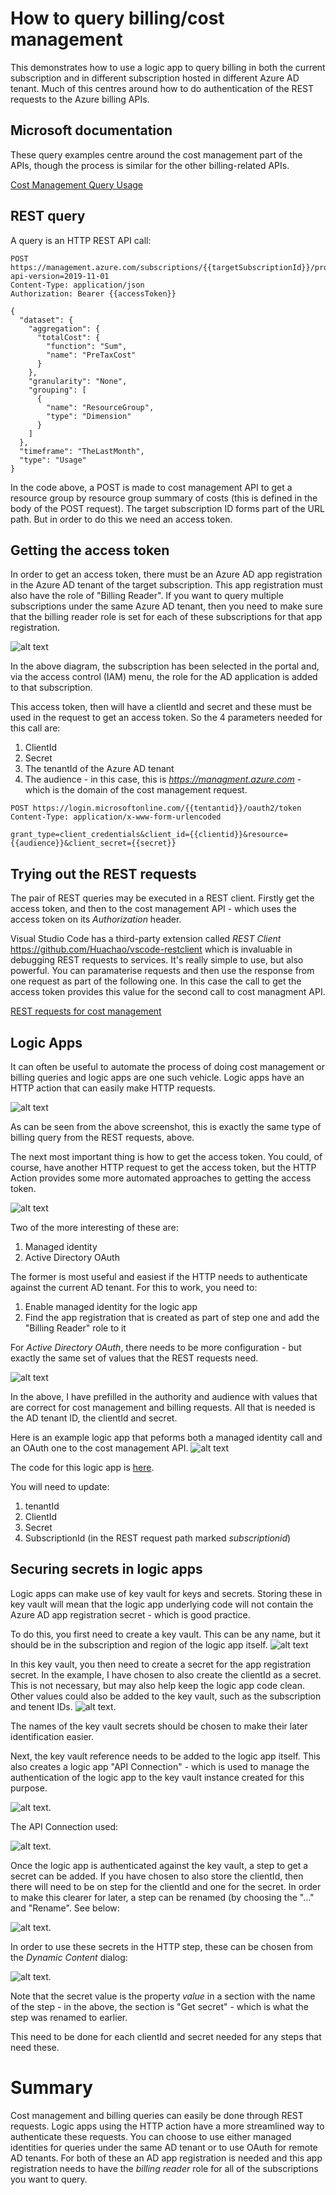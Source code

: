 # How to query billing/cost management
This demonstrates how to use a logic app to query billing in both the current subscription and in different subscription hosted in different Azure AD tenant. Much of this centres around how to do authentication of the REST requests to the Azure billing APIs.

## Microsoft documentation
These query examples centre around the cost management part of the APIs, though the process is similar for the other billing-related APIs.

[Cost Management Query Usage](https://docs.microsoft.com/en-us/rest/api/cost-management/query/usage "Azure Cost management")

## REST query
A query is an HTTP REST API call:

```
POST  https://management.azure.com/subscriptions/{{targetSubscriptionId}}/providers/Microsoft.CostManagement/query?api-version=2019-11-01
Content-Type: application/json
Authorization: Bearer {{accessToken}}

{
  "dataset": {
    "aggregation": {
      "totalCost": {
        "function": "Sum",
        "name": "PreTaxCost"
      }
    },
    "granularity": "None",
    "grouping": [
      {
        "name": "ResourceGroup",
        "type": "Dimension"
      }
    ]
  },
  "timeframe": "TheLastMonth",
  "type": "Usage"
}
```
In the code above, a POST is made to cost management API to get a resource group by resource group summary of costs (this is defined in the body of the POST request). The target subscription ID forms part of the URL path. But in order to do this we need an access token.

## Getting the access token
In order to get an access token, there must be an Azure AD app registration in the Azure AD tenant of the target subscription. This app registration must also have the role of "Billing Reader". If you want to query multiple subscriptions under the same Azure AD tenant, then you need to make sure that the billing reader role is set for each of these subscriptions for that app registration.

![alt text](app-registration-billing-reader.png "Billing reader role for AD app registration")

In the above diagram, the subscription has been selected in the portal and, via the access control (IAM) menu, the role for the AD application is added to that subscription.

This access token, then will have a clientId and secret and these must be used in the request to get an access token. So the 4 parameters needed for this call are:
1. ClientId
2. Secret
3. The tenantId of the Azure AD tenant
4. The audience - in this case, this is *https://managment.azure.com* - which is the domain of the cost management request.

```
POST https://login.microsoftonline.com/{{tentantid}}/oauth2/token
Content-Type: application/x-www-form-urlencoded

grant_type=client_credentials&client_id={{clientid}}&resource={{audience}}&client_secret={{secret}}

```

## Trying out the REST requests
The pair of REST queries may be executed in a REST client. Firstly get the access token, and then to the cost management API - which uses the access token on its *Authorization* header.

Visual Studio Code has a third-party extension called *REST Client* https://github.com/Huachao/vscode-restclient which is invaluable in debugging REST requests to services. It's really simple to use, but also powerful. You can paramaterise requests and then use the response from one request as part of the following one. In this case the call to get the access token provides this value for the second call to cost managment API.

[REST requests for cost management](billing-blank.http "Azure Cost management")


## Logic Apps
It can often be useful to automate the process of doing cost management or billing queries and logic apps are one such vehicle. Logic apps have an HTTP action that can easily make HTTP requests.

![alt text](http-action.png "Logic app HTTP Action")

As can be seen from the above screenshot, this is exactly the same type of billing query from the REST requests, above.

The next most important thing is how to get the access token. You could, of course, have another HTTP request to get the access token, but the HTTP Action provides some more automated approaches to getting the access token. 

![alt text](authentication-methods.png "HTTP Action authentication methods")

Two of the more interesting of these are:
1. Managed identity
2. Active Directory OAuth

The former is most useful and easiest if the HTTP needs to authenticate against the current AD tenant. For this to work, you need to:
1. Enable managed identity for the logic app
2. Find the app registration that is created as part of step one and add the "Billing Reader" role to it

For *Active Directory OAuth*, there needs to be more configuration - but exactly the same set of values that the REST requests need.

![alt text](active-directory-oauth.png "HTTP Action OAuth authentication")

In the above, I have prefilled in the authority and audience with values that are correct for cost management and billing requests. All that is needed is the AD tenant ID, the clientId and secret.

Here is an example logic app that peforms both a managed identity call and an OAuth one to the cost management API.
![alt text](logic-app-overview.png "Logic app example")

The code for this logic app is [here](logic-app-redacted.json "logic App code"). 

You will need to update:
1. tenantId
2. ClientId
3. Secret
4. SubscriptionId (in the REST request path marked *subscriptionid*)

## Securing secrets in logic apps
Logic apps can make use of key vault for keys and secrets. Storing these in key vault will mean that the logic app underlying code will not contain the Azure AD app registration secret - which is good practice.

To do this, you first need to create a key vault. This can be any name, but it should be in the subscription and region of the logic app itself.
![alt text](logic-app-resources.png "Resource group with logic app and key vault")

In this key vault, you then need to create a secret for the app registration secret. In the example, I have chosen to also create the clientId as a secret. This is not necessary, but may also help keep the logic app code clean. Other values could also be added to the key vault, such as the subscription and tenent IDs.
![alt text](key-vault-secrets.png "key vault secrets created").

The names of the key vault secrets should be chosen to make their later identification easier. 

Next, the key vault reference needs to be added to the logic app itself. This also creates a logic app "API Connection" - which is used to manage the authentication of the logic app to the key vault instance created for this purpose.

![alt text](logic-app-kv-action.png "Add key vault to logic app").

The API Connection used:

![alt text](logic-app-with-kv-connections.png "logic app API connections").

Once the logic app is authenticated against the key vault, a step to get a secret can be added. If you have chosen to also store the clientId, then there will need to be on step for the clientId and one for the secret. In order to make this clearer for later, a step can be renamed (by choosing the "..." and "Rename". See below:

![alt text](logic-app-with-kv.png "key vault secrets in logic app").

In order to use these secrets in the HTTP step, these can be chosen from the *Dynamic Content* dialog:

![alt text](logic-app-http-dyanmic.png "use a secret in logic app").

Note that the secret value is the property *value* in a section with the name of the step - in the above, the section is "Get secret" - which is what the step was renamed to earlier.

This need to be done for each clientId and secret needed for any steps that need these.

# Summary
Cost management and billing queries can easily be done through REST requests. Logic apps using the HTTP action have a more streamlined way to authenticate these requests. You can choose to use either managed identities for queries under the same AD tenant or to use OAuth for remote AD tenants. For both of these an AD app registration is needed and this app registration needs to have the *billing reader* role for all of the subscriptions you want to query.
